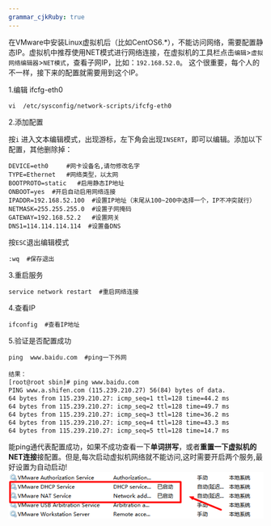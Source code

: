 ```yaml
---
grammar_cjkRuby: true
---
```



在VMware中安装Linux虚拟机后（比如CentOS6.*），不能访问网络，需要配置静态IP。虚拟机中推荐使用NET模式进行网络连接，在虚拟机的工具栏点击`编辑`>`虚拟网络编辑器`>`NET模式`，查看子网IP，比如：`192.168.52.0`。
这个很重要，每个人的不一样，接下来的配置就需要用到这个IP。

1.编辑 ifcfg-eth0

```
vi  /etc/sysconfig/network-scripts/ifcfg-eth0
```

2.添加配置

按`i` 进入文本编辑模式，出现游标，左下角会出现`INSERT`，即可以编辑。添加以下配置，其他删除掉：

```
DEVICE=eth0     #网卡设备名,请勿修改名字
TYPE=Ethernet   #网络类型，以太网
BOOTPROTO=static   #启用静态IP地址
ONBOOT=yes  #开启自动启用网络连接
IPADDR=192.168.52.100  #设置IP地址（末尾从100~200中选择一个，IP不冲突就行）
NETMASK=255.255.255.0  #设置子网掩码
GATEWAY=192.168.52.2   #设置网关
DNS1=114.114.114.114  #设置备DNS
```

按`ESC`退出编辑模式

```
:wq  #保存退出
```

3.重启服务

```
service network restart  #重启网络连接
```

4.查看IP

```
ifconfig  #查看IP地址
```

5.验证是否配置成功

```
ping  www.baidu.com  #ping一下外网

结果：
[root@root sbin]# ping www.baidu.com
PING www.a.shifen.com (115.239.210.27) 56(84) bytes of data.
64 bytes from 115.239.210.27: icmp_seq=1 ttl=128 time=44.2 ms
64 bytes from 115.239.210.27: icmp_seq=2 ttl=128 time=49.7 ms
64 bytes from 115.239.210.27: icmp_seq=3 ttl=128 time=36.2 ms
64 bytes from 115.239.210.27: icmp_seq=4 ttl=128 time=43.3 ms
64 bytes from 115.239.210.27: icmp_seq=5 ttl=128 time=14.7 ms
```

能ping通代表配置成功，如果不成功查看一下**单词拼写**，或者**重置一下虚拟机的NET连接**接配置。但是,每次启动虚拟机网络就不能访问,这时需要开启两个服务,最好设置为自动启动!
![enter description here](./images/1536140214771.png)
